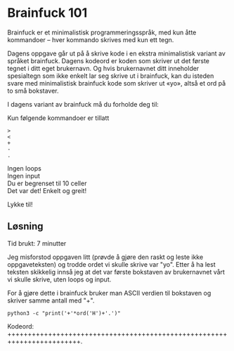 # Brainfuck 101
Brainfuck er et minimalistisk programmeringsspråk, med kun åtte kommandoer – hver kommando skrives med kun ett tegn.

Dagens oppgave går ut på å skrive kode i en ekstra minimalistisk variant av språket brainfuck. Dagens kodeord er koden som skriver ut det første tegnet i ditt eget brukernavn. Og hvis brukernavnet ditt inneholder spesialtegn som ikke enkelt lar seg skrive ut i brainfuck, kan du isteden svare med minimalistisk brainfuck kode som skriver ut «yo», altså et ord på to små bokstaver.

I dagens variant av brainfuck må du forholde deg til:

Kun følgende kommandoer er tillatt
```
>
<
+
-
.
```
Ingen loops \
Ingen input \
Du er begrenset til 10 celler \
Det var det! Enkelt og greit!

Lykke til!

## Løsning

Tid brukt: 7 minutter

Jeg misforstod oppgaven litt (prøvde å gjøre den raskt og leste ikke oppgaveteksten) og trodde ordet vi skulle skrive var "yo". Etter å ha lest teksten skikkelig innså jeg at det var første bokstaven av brukernavnet vårt vi skulle skrive, uten loops og input.

For å gjøre dette i brainfuck bruker man ASCII verdien til bokstaven og skriver samme antall med "+".

`python3 -c "print('+'*ord('H')+'.')"`

Kodeord: ++++++++++++++++++++++++++++++++++++++++++++++++++++++++++++++++++++++++.
